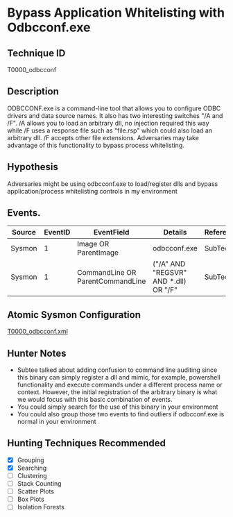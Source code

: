 # Bypass Application Whitelisting with Odbcconf.exe
## Technique ID
T0000_odbcconf


## Description
ODBCCONF.exe is a command-line tool that allows you to configure ODBC drivers and data source names. It also has two interesting switches "/A and /F". /A allows you to load an arbitrary dll, no injection required this way while /F uses a response file such as "file.rsp" which could also load an arbitrary dll. /F accepts other file extensions. Adversaries may take advantage of this functionality to bypass process whitelisting. 

## Hypothesis
Adversaries might be using odbcconf.exe to load/register dlls and bypass application/process whitelisting controls in my environment


## Events.

| Source | EventID | EventField | Details | Reference | 
|--------|---------|-------|---------|-----------| 
| Sysmon | 1 | Image OR ParentImage | odbcconf.exe | SubTee |
| Sysmon | 1 | CommandLine OR ParentCommandLine | ("/A" AND "REGSVR" AND *.dll) OR "/F"| SubTee |


## Atomic Sysmon Configuration
[T0000_odbcconf.xml](https://github.com/Cyb3rWard0g/ThreatHunter-Playbook/blob/master/attack_matrix/windows/sysmon_configs/T0000_odbcconf.xml)


## Hunter Notes
* Subtee talked about adding confusion to command line auditing since this binary can simply register a dll and mimic, for example, powershell functionality and execute commands under a different process name or context. However, the initial registration of the arbitrary binary is what we would focus with this basic combination of events.
* You could simply search for the use of this binary in your environment
* You could also group those two events to find outliers if odbcconf.exe is normal in your environment


## Hunting Techniques Recommended

- [x] Grouping
- [x] Searching
- [ ] Clustering
- [ ] Stack Counting
- [ ] Scatter Plots
- [ ] Box Plots
- [ ] Isolation Forests
